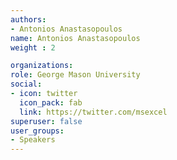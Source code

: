 ```yaml
---
authors: 
- Antonios Anastasopoulos
name: Antonios Anastasopoulos
weight : 2

organizations:
role: George Mason University 
social:
- icon: twitter
  icon_pack: fab
  link: https://twitter.com/msexcel
superuser: false
user_groups:
- Speakers
---
```



 

